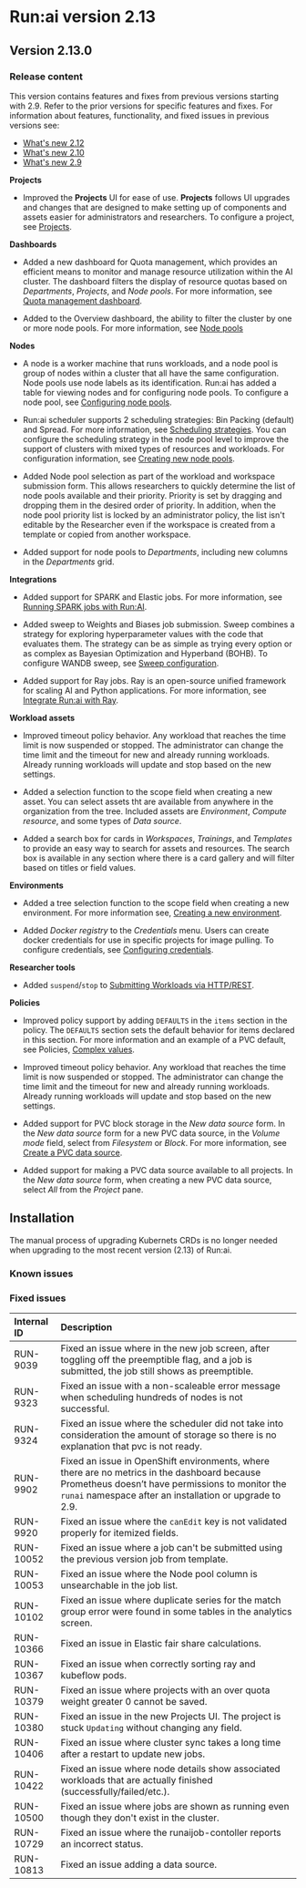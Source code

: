 # Run:ai version 2.13

## Version 2.13.0

### Release content

This version contains features and fixes from previous versions starting with 2.9. Refer to the prior versions for specific features and fixes. For information about features, functionality, and fixed issues in previous versions see:

* [What's new 2.12](whats-new-2-12.md)
* [What's new 2.10](whats-new-2-10.md)
* [What's new 2.9](whats-new-2-9.md)

**Projects**
<!-- RUN-9312/9313 Projects V2 -->
* Improved the **Projects** UI for ease of use. **Projects** follows UI upgrades and changes that are designed to make setting up of components and assets easier for administrators and researchers. To configure a project, see [Projects](../admin/admin-ui-setup/project-setup.md).

**Dashboards**

<!-- RUN9530/9577 New Dashboard for Quota management -->
* Added a new dashboard for Quota management, which provides an efficient means to monitor and manage resource utilization within the AI cluster. The dashboard filters the display of resource quotas based on *Departments*, *Projects*, and *Node pools*. For more information, see [Quota management dashboard](../admin/admin-ui-setup/dashboard-analysis.md#quota-management-dashboard).

* Added to the Overview dashboard, the ability to filter the cluster by one or more node pools. For more information, see [Node pools](../Researcher/scheduling/using-node-pools.md) 

<!-- RUN-9359/9360 Incorporating Node Pools in Workspaces -->
**Nodes**

* A node is a worker machine that runs workloads, and a node pool is group of nodes within a cluster that all have the same configuration. Node pools use node labels as its identification. Run:ai has added a table for viewing nodes and for configuring node pools. To configure a node pool, see [Configuring node pools](../Researcher/scheduling/using-node-pools.md#creating-new-node-pools).

<!-- RUN-9960/9961 Per node-pool GPU placement strategy -->
* Run:ai scheduler supports 2 scheduling strategies: Bin Packing (default) and Spread. For more information, see [Scheduling strategies](../Researcher/scheduling/strategies.md). You can configure the scheduling strategy in the node pool level to improve the support of clusters with mixed types of resources and workloads. For configuration information, see [Creating new node pools](../Researcher/scheduling/using-node-pools.md#creating-new-node-pools).

<!-- RUN-10287/10317/10313-10851 Show Node pools priority list according to workspace policy -->
* Added Node pool selection as part of the workload and workspace submission form. This allows researchers to quickly determine the list of node pools available and their priority. Priority is set by dragging and dropping them in the desired order of priority. In addition, when the node pool priority list is locked by an administrator policy, the list isn't editable by the Researcher even if the workspace is created from a template or copied from another workspace.

<!-- RUN-10105/10106 Align Departments with Projects V2 -->
* Added support for node pools to *Departments*, including new columns in the *Departments* grid.

**Integrations**

<!-- RUN-9651/9652 Schedule and support of Elastic Jobs (Spark) -->
* Added support for SPARK and Elastic jobs. For more information, see [Running SPARK jobs with Run:AI](../admin/integration/spark.md#).

<!-- RUN-8748/8958 RUN-9627/10483 WANDB-SWEEP & Run.ai integration / WANDB SWEEP Integration - phase 2 -->
* Added sweep to Weights and Biases job submission. Sweep combines a strategy for exploring hyperparameter values with the code that evaluates them. The strategy can be as simple as trying every option or as complex as Bayesian Optimization and Hyperband (BOHB). To configure WANDB sweep, see [Sweep configuration](../admin/integration/weights-and-biases.md#sweep-configuration).

<!-- RUN-9024/9027 Ray Support - schedule and support of Ray Jobs -->
* Added support for Ray jobs. Ray is an open-source unified framework for scaling AI and Python applications. For more information, see [Integrate Run:ai with Ray](../admin/integration/ray.md#integrate-runai-with-ray).

**Workload assets**

<!-- RUN-9270/9274 - Interactive Time limit Fixes -->
* Improved timeout policy behavior. Any workload that reaches the time limit is now suspended or stopped. The administrator can change the time limit and the timeout for new and already running workloads. Already running workloads will update and stop based on the new settings.

<!-- RUN-8862/9292 - Department as a workspace asset creation scope - phase 1 -->

* Added a selection function <!-- The tree is not the essence here, it is what the tree enables - selection based on the organizational structure and everywhere in the hierarchy. Needs validation with Lior --> to the scope field when creating a new asset. You can select assets tht are available from anywhere in the organization from the tree.  Included assets are *Environment*, *Compute resource*, and some types of *Data source*.

<!-- RUN-9364/10850 Search box for cards in V2 assets -->
* Added a search box for cards in *Workspaces*, *Trainings*, and *Templates* to provide an easy way to search for assets and resources. The search box is available in any section where there is a card gallery and will filter based on titles or field values.

**Environments**
<!-- RUN-8862/9292 - Department as a workspace asset creation scope - phase 1 -->
* Added a tree selection function to the scope field when creating a new environment. For more information see, [Creating a new environment](../Researcher/user-interface/workspaces/create/create-env.md#creating-a-new-environment).

<!-- RUN-9843/9852 - Allow researcher to create docker registry secrets -->
* Added *Docker registry* to the *Credentials* menu. Users can create docker credentials for use in specific projects for image pulling. To configure credentials, see [Configuring credentials](../admin/admin-ui-setup/credentials-setup.md#configuring-credentials).

<!-- RUN-8453/8454/8927 Technical documentation of 'Projects new parameters and options' use existing namespace, status, and more added to projects v2-->

**Researcher tools**

<!-- RUN-8631/8880 Researcher API for train jobs -->
* Added `suspend`/`stop` to [Submitting Workloads via HTTP/REST](../developer/cluster-api/submit-rest.md).

**Policies**
<!-- RUN-10588/10590 Allow workload policy to prevent the use of a new pvc -->
* Improved policy support by adding `DEFAULTS` in the `items` section in the policy. The `DEFAULTS` section sets the default behavior for items declared in this section. For more information and an example of a PVC default, see Policies, [Complex values](../admin/workloads/policies.md#complex-values).

<!-- RUN-9270/9274 - Interactive Time limit Fixes -->
* Improved timeout policy behavior. Any workload that reaches the time limit is now suspended or stopped. The administrator can change the time limit and the timeout for new and already running workloads. Already running workloads will update and stop based on the new settings.

<!-- RUN-9826/10186 Support PVC from block storage -->
* Added support for PVC block storage in the *New data source* form. In the *New data source* form for a new PVC data source, in the *Volume mode* field, select from *Filesystem* or *Block*. For more information, see [Create a PVC data source](../Researcher/user-interface/workspaces/create/create-ds.md#create-a-pvc-data-source).

<!-- RUN-8904/8960 - Cluster wide PVC in workspaces -->
* Added support for making a PVC data source available to all projects. In the *New data source* form, when creating a new PVC data source, select *All* from the *Project* pane.

## Installation

The manual process of upgrading Kubernets CRDs is no longer needed when upgrading to the most recent version (2.13) of Run:ai.
### Known issues

### Fixed issues

| Internal ID | Description                                                                                                                                |
| :---------- | :----------------------------------------------------------------------------------------------------------------------------------------- |
| RUN-9039    | Fixed an issue where in the new job screen, after toggling off the preemptible flag, and a job is submitted, the job still shows as preemptible. |
| RUN-9323    | Fixed an issue with a non-scaleable error message when scheduling hundreds of nodes is not successful.                                     |
| RUN-9324    | Fixed an issue where the scheduler did not take into consideration the amount of storage so there is no explanation that pvc is not ready. |
| RUN-9902    | Fixed an issue in OpenShift environments, where there are no metrics in the dashboard because Prometheus doesn’t have permissions to monitor the `runai` namespace after an installation or upgrade to 2.9. |
| RUN-9920    | Fixed an issue where the `canEdit` key is not validated properly for itemized fields.   <!-- what? this is not customer facing -->                                                  |
| RUN-10052   | Fixed an issue where a job can't be submitted using the previous version job from template. <!-- what is this functionality? you means job template? I do not understand what previous version means in this context -->                                                |
| RUN-10053   | Fixed an issue where the Node pool column is unsearchable in the job list.                                                                 |
| RUN-10102   | Fixed an issue where duplicate series for the match group error were found in some tables in the analytics screen.   <!-- the issue is not clear / customer facing -->                      |
| RUN-10366   | Fixed an issue in Elastic fair share calculations.         <!-- is this relevant? Please check with Hagay  - Elastic workloads is new functionality -->                                                                              |
| RUN-10367   | Fixed an issue when correctly sorting ray and kubeflow pods. <!-- where? -->                                                                              |
| RUN-10379   | Fixed an issue where projects with an over quota weight greater 0 cannot be saved.  <!-- I am not aware of exposing to customers overquota weight. We need to make it customer facing and speak in terms customers are aware of -->                                                       |
| RUN-10380   | Fixed an issue in the new Projects UI. The project is stuck `Updating` without changing any field. <!-- we just wrote that the projects is a new page. Why is it relvant? -->                                       |
| RUN-10406   | Fixed an issue where cluster sync takes a long time after a restart to update new jobs.    <!-- what's the customer impact? Customers should not be aware of our services and the details behind them -->                                                |
| RUN-10422   | Fixed an issue where node details show associated workloads that are actually finished (successfully/failed/etc.).                         |
| RUN-10500   | Fixed an issue where jobs are shown as running even though they don't exist in the cluster.                                                |
| RUN-10729   | Fixed an issue where the runaijob-contoller reports an incorrect status.                                                                   |
| RUN-10813   | Fixed an issue adding a data source.                                                                                                       |

